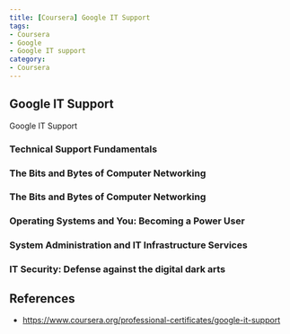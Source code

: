 ```yaml
---
title: [Coursera] Google IT Support 
tags:
- Coursera
- Google
- Google IT support
category:
- Coursera
---
```


## Google IT Support
Google IT Support


### Technical Support Fundamentals

### The Bits and Bytes of Computer Networking

### The Bits and Bytes of Computer Networking

### Operating Systems and You: Becoming a Power User

### System Administration and IT Infrastructure Services

### IT Security: Defense against the digital dark arts


## References
* https://www.coursera.org/professional-certificates/google-it-support